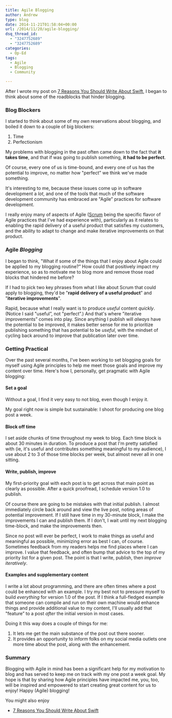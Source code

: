 ```yaml
---
title: Agile Blogging
author: Andrew
type: blog
date: 2014-11-21T01:58:04+00:00
url: /2014/11/20/agile-blogging/
dsq_thread_id:
  - "3247752689"
  - "3247752689"
categories:
  - Op-Ed
tags:
  - Agile
  - Blogging
  - Community

---
```

After I wrote my post on [7 Reasons You Should Write About Swift][1], I began to think about some of the roadblocks that hinder blogging.

### Blog Blockers

I started to think about some of my _own_ reservations about blogging, and boiled it down to a couple of big blockers:

  1. Time
  2. Perfectionism

My problems with blogging in the past often came down to the fact that **it takes time**, and that if was going to publish something, **it had to be perfect**.

Of course, every one of us is time-bound, and every one of us has the potential to improve, no matter how "perfect&#8221; we think we've made something.

It's interesting to me, because these issues come up in software development a _lot_, and one of the tools that much of the software development community has embraced are "Agile&#8221; practices for software development.

I really enjoy many of aspects of Agile ([Scrum][2] being the specific flavor of Agile practices that I've had experience with), particularly as it relates to enabling the rapid delivery of a useful product that satisfies my customers, and the ability to adapt to change and make iterative improvements on that product.

### Agile _Blogging_

I began to think, "What if some of the things that I enjoy about Agile could be applied to my blogging routine?&#8221; How could that positively impact my experience, so as to motivate me to blog more and remove those road blocks that hindered me before?

If I had to pick two key phrases from what I like about Scrum that could apply to blogging, they'd be "**rapid delivery of a useful product**&#8221; and "**iterative improvements**".

Rapid, because what I really want is to produce _useful_ content _quickly_. (Notice I said "useful&#8221;, not "perfect&#8221;.) And that's where "iterative improvements&#8221; comes into play. Since anything I publish will _always_ have the potential to be improved, it makes better sense for me to prioritize publishing something that has potential to be _useful_, with the mindset of cycling back around to improve that publication later over time.

### Getting Practical

Over the past several months, I've been working to set blogging goals for myself using Agile principles to help me meet those goals and improve my content over time. Here's how I, personally, get pragmatic with Agile blogging:

#### Set a goal

Without a goal, I find it very easy to not blog, even though I enjoy it.

My goal right now is simple but sustainable: I shoot for producing one blog post a week.

#### Block off time

I set aside chunks of time throughout my week to blog. Each time block is about 30 minutes in duration. To produce a post that I'm pretty satisfied with (ie, it's useful and contributes something meaningful to my audience), I use about 2 to 3 of those time blocks per week, but almost never all in one sitting.

#### Write, publish, improve

My first-priority goal with each post is to get across that main point as clearly as possible. After a quick proofread, I schedule version 1.0 to publish.

Of course there are going to be mistakes with that initial publish. I almost immediately circle back around and view the live post, noting areas of potential improvement. If I still have time in my 30-minute block, I make the improvements I can and publish them. If I don't, I wait until my next blogging time-block, and make the improvements then.

Since no post will ever be perfect, I work to make things as useful and meaningful as possible, minimizing error as best I can, of course. Sometimes feedback from my readers helps me find places where I can improve. I value that feedback, and often bump that advice to the top of my priority list for a given post. The point is that I write, publish, then _improve iteratively_.

#### Examples and supplementary content

I write a lot about programming, and there are often times where a post could be enhanced with an example. I try my best not to pressure myself to build _everything_ for version 1.0 of the post. If I think a full-fledged example that someone can compile and run on their own machine would enhance things and provide additional value to my content, I'll usually add that "feature&#8221; to a post _after_ the initial version in most cases.

Doing it this way does a couple of things for me:  
1. It lets me get the main substance of the post out there sooner.  
2. It provides an opportunity to inform folks on my social media outlets one more time about the post, along with the enhancement.

### Summary

Blogging with Agile in mind has been a significant help for my motivation to blog and has served to keep me on track with my one post a week goal. My hope is that by sharing how Agile principles have impacted me, you, too, will be inspired and empowered to start creating great content for us to enjoy! Happy (Agile) blogging!

<div class="related-posts">
  You might also enjoy</p> 
  
  <ul>
    <li>
      <a href="http://www.andrewcbancroft.com/2014/10/23/7-reasons-you-should-write-about-swift/" title="7 Reasons You Should Write About Swift">7 Reasons You Should Write About Swift</a>
    </li>
  </ul>
</div>

 [1]: http://www.andrewcbancroft.com/2014/10/23/7-reasons-you-should-write-about-swift/ "7 Reasons You Should Write About Swift"
 [2]: http://www.scrum.org